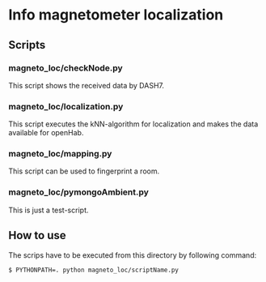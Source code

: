 # Info magnetometer localization

## Scripts

### magneto_loc/checkNode.py
This script shows the received data by DASH7.

### magneto_loc/localization.py
This script executes the kNN-algorithm for localization and makes the data available for openHab.

### magneto_loc/mapping.py
This script can be used to fingerprint a room.

### magneto_loc/pymongoAmbient.py
This is just a test-script.

## How to use
The scrips have to be executed from this directory by following command:
```bash
$ PYTHONPATH=. python magneto_loc/scriptName.py
```
